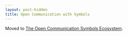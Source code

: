 ```yaml
---
layout: post-hidden
title: Open Communication with Symbols
---
```


Moved to [The Open Communication Symbols Ecosystem](./the-open-communication-symbols-ecosystem/).
